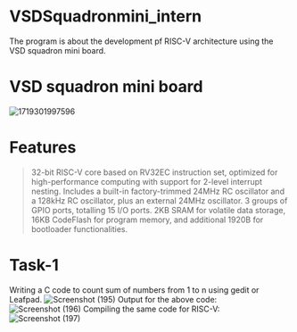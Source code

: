 # VSDSquadronmini_intern
The program is about the development pf RISC-V architecture using the VSD squadron mini board.
# VSD squadron mini board
![1719301997596](https://github.com/Nithishv26-git/vsdsquadronmini/assets/173581404/e3845873-2e6f-47ff-82f7-6331eb2ef3b6)
# Features 
>32-bit RISC-V core based on RV32EC instruction set, optimized for high-performance computing with support for 2-level interrupt nesting.
>Includes a built-in factory-trimmed 24MHz RC oscillator and a 128kHz RC oscillator, plus an external 24MHz oscillator.
>3 groups of GPIO ports, totalling 15 I/O ports.
>2KB SRAM for volatile data storage, 16KB CodeFlash for program memory, and additional 1920B for bootloader functionalities.
# Task-1
Writing a C code to count sum of numbers from 1 to n using gedit or Leafpad.
![Screenshot (195)](https://github.com/Nithishv26-git/vsdsquadronmini/assets/173581404/36ba135b-b4a4-47ad-86ed-66e3c598559c)
Output for the above code:
![Screenshot (196)](https://github.com/Nithishv26-git/vsdsquadronmini/assets/173581404/b809ac50-06e3-4bb3-b054-e7d9f7839ac6)
Compiling the same code for RISC-V:
![Screenshot (197)](https://github.com/Nithishv26-git/vsdsquadronmini/assets/173581404/0e7d51be-0a95-4816-816f-1c50518e327e)

